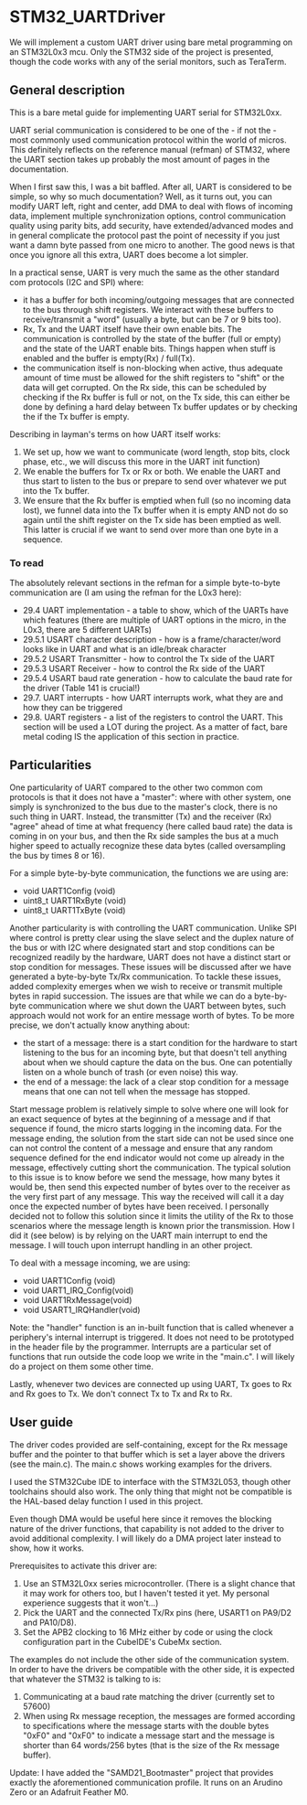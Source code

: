 # STM32_UARTDriver

We will implement a custom UART driver using bare metal programming on an STM32L0x3 mcu. Only the STM32 side of the project is presented, though the code works with any of the serial monitors, such as TeraTerm.

## General description

This is a bare metal guide for implementing UART serial for STM32L0xx.

UART serial communication is considered to be one of the - if not the - most commonly used communication protocol within the world of micros. This definitely reflects on the reference manual (refman) of STM32, where the UART section takes up probably the most amount of pages in the documentation.

When I first saw this, I was a bit baffled. After all, UART is considered to be simple, so why so much documentation? Well, as it turns out, you can modify UART left, right and center, add DMA to deal with flows of incoming data, implement multiple synchronization options, control communication quality using parity bits, add security, have extended/advanced modes and in general complicate the protocol past the point of necessity if you just want a damn byte passed from one micro to another. The good news is that once you ignore all this extra, UART does become a lot simpler.

In a practical sense, UART is very much the same as the other standard com protocols (I2C and SPI) where:
- it has a buffer for both incoming/outgoing messages that are connected to the bus through shift registers. We interact with these buffers to receive/transmit a "word" (usually a byte, but can be 7 or 9 bits too).
- Rx, Tx and the UART itself have their own enable bits. The communication is controlled by the state of the buffer (full or empty) and the state of the UART enable bits. Things happen when stuff is enabled and the buffer is empty(Rx) / full(Tx).
- the communication itself is non-blocking when active, thus adequate amount of time must be allowed for the shift registers to "shift" or the data will get corrupted. On the Rx side, this can be scheduled by checking if the Rx buffer is full or not, on the Tx side, this can either be done by defining a hard delay between Tx buffer updates or by checking the if the Tx buffer is empty.

Describing in layman's terms on how UART itself works:
 1) We set up, how we want to communicate (word length, stop bits, clock phase, etc., we will discuss this more in the UART init function)
 2) We enable the buffers for Tx or Rx or both. We enable the UART and thus start to listen to the bus or prepare to send over whatever we put into the Tx buffer.
 3) We ensure that the Rx buffer is emptied when full (so no incoming data lost), we funnel data into the Tx buffer when it is empty AND not do so again until the shift register on the Tx side has been emptied as well. This latter is crucial if we want to send over more than  one byte in a sequence.

### To read
The absolutely relevant sections in the refman for a simple byte-to-byte communication are (I am using the refman for the L0x3 here):

- 29.4 UART implementation - a table to show, which of the UARTs have which features (there are multiple of UART options in the micro, in the L0x3, there are 5 different UARTs)
- 29.5.1 USART character description - how is a frame/character/word looks like in UART and what is an idle/break character
- 29.5.2 USART Transmitter - how to control the Tx side of the UART 
- 29.5.3 USART Receiver - how to control the Rx side of the UART 
- 29.5.4 USART baud rate generation - how to calculate the baud rate for the driver (Table 141 is crucial!)
- 29.7. UART interrupts - how UART interrupts work, what they are and how they can be triggered
- 29.8. UART registers - a list of the registers to control the UART. This section will be used a LOT during the project. As a matter of fact, bare metal coding IS the application of this section in practice.


## Particularities
One particularity of UART compared to the other two common com protocols is that it does not have a "master": where with other system, one simply is synchronized to the bus due to the master's clock, there is no such thing in UART. Instead, the transmitter (Tx) and the receiver (Rx) "agree" ahead of time at what frequency (here called baud rate) the data is coming in on your bus, and then the Rx side samples the bus at a much higher speed to actually recognize these data bytes (called oversampling the bus by times 8 or 16).

For a simple byte-by-byte communication, the functions we are using are:
- void UART1Config (void)
- uint8_t UART1RxByte (void)
- uint8_t UART1TxByte (void)

Another particularity is with controlling the UART communication. Unlike SPI where control is pretty clear using the slave select and the duplex nature of the bus or with I2C where designated start and stop conditions can be recognized readily by the hardware, UART does not have a distinct start or stop condition for messages. These issues will be discussed after we have generated a byte-by-byte Tx/Rx communication. To tackle these issues, added complexity emerges when we wish to receive or transmit multiple bytes in rapid succession. The issues are that while we can do a byte-by-byte communication where we shut down the UART between bytes, such approach would not work for an entire message worth of bytes. To be more precise, we don't actually know anything about:
- the start of a message: there is a start condition for the hardware to start listening to the bus for an incoming byte, but that doesn't tell anything about when we should capture the data on the bus. One can potentially listen on a whole bunch of trash (or even noise) this way. 
- the end of a message: the lack of a clear stop condition for a message means that one can not tell when the message has stopped.

Start message problem is relatively simple to solve where one will look for an exact sequence of bytes at the beginning of a message and if that sequence if found, the micro starts logging in the incoming data.
For the message ending, the solution from the start side can not be used since one can not control the content of a message and ensure that any random sequence defined for the end indicator would not come up already in the message, effectively cutting short the communication. The typical solution to this issue is to know before we send the message, how many bytes it would be, then send this expected number of bytes over to the receiver as the very first part of any message. This way the received will call it a day once the expected number of bytes have been received. I personally decided not to follow this solution since it limits the utility of the Rx to those scenarios where the message length is known prior the transmission. How I did it (see below) is by relying on the UART main interrupt to end the message. I will touch upon interrupt handling in an other project.

To deal with a message incoming, we are using:
- void UART1Config (void)
- void UART1_IRQ_Config(void)
- void UART1RxMessage(void)
- void USART1_IRQHandler(void)

Note: the "handler" function is an in-built function that is called whenever a periphery's internal interrupt is triggered. It does not need to be prototyped in the header file by the programmer. Interrupts are a particular set of functions that run outside the code loop we write in the "main.c". I will likely do a project on them some other time.

Lastly, whenever two devices are connected up using UART, Tx goes to Rx and Rx goes to Tx. We don't connect Tx to Tx and Rx to Rx.

## User guide
The driver codes provided are self-containing, except for the Rx message buffer and the pointer to that buffer which is set a layer above the drivers (see the main.c). The main.c shows working examples for the drivers.

I used the STM32Cube IDE to interface with the STM32L053, though other toolchains should also work. The only thing that might not be compatible is the HAL-based delay function I used in this project.

Even though DMA would be useful here since it removes the blocking nature of the driver functions, that capability is not added to the driver to avoid additional complexity. I will likely do a DMA project later instead to show, how it works.

Prerequisites to activate this driver are:
  1) Use an STM32L0xx series microcontroller. (There is a slight chance that it may work for others too, but I haven't tested it yet. My personal experience suggests that it won't...)
  2) Pick the UART and the connected Tx/Rx pins (here, USART1 on PA9/D2 and PA10/D8).
  3) Set the APB2 clocking to 16 MHz either by code or using the clock configuration part in the CubeIDE's CubeMx section.

The examples do not include the other side of the communication system. In order to have the drivers be compatible with the other side, it is expected that whatever the STM32 is talking to is:
1) Communicating at a baud rate matching the driver (currently set to 57600)
2) When using Rx message reception, the messages are formed according to specifications where the message starts with the double bytes "0xF0" and "0xF0" to indicate a message start and the message is shorter than 64 words/256 bytes (that is the size of the Rx message buffer).

Update: I have added the "SAMD21_Bootmaster" project that provides exactly the aforementioned communication profile. It runs on an Arudino Zero or an Adafruit Feather M0.
